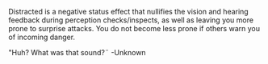 Distracted is a negative status effect that nullifies the vision and hearing feedback during perception checks/inspects, as well as leaving you more prone to surprise attacks. You do not become less prone if others warn you of incoming danger.

"Huh? What was that sound?¨
-Unknown